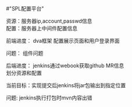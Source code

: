 #"SPL配置平台" 

资源：服务器ip,account,passwd信息 \
配置：服务器上中间件配置信息

前端进度：
dva框架
配置展示页面和用户登录界面

问题：
组件问题

后端进度：
jenkins通过webook获取github MR信息 \
划分资源和配置

当前目标：实现提交后jenkins将jar包输出到指定位置


问题:
jenkins执行打包时mvn内容出错
